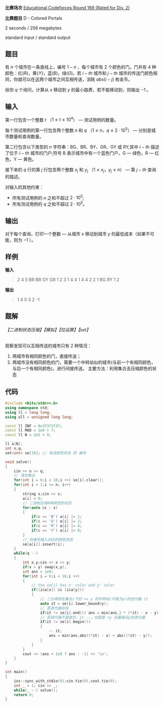 **比赛场次**    [Educational Codeforces Round 169 (Rated for Div. 2)](https://codeforces.com/contest/2004)

**比赛题目**    D - Colored Portals

<!--more-->

2 seconds / 256 megabytes

standard input / standard output

## 题目

有 $n$ 个城市在一条直线上，编号 $1 - n$ ，每个城市有 $2$ 个颜色的门。门共有 $4$ 种颜色：红($R$)，黄{$Y$}，蓝($B$)，绿($G$)。若 $i-th$ 城市和 $j-th$ 城市的传送门颜色相同，你就可以在这两个城市之间互相传送，消耗 $abs(i - j)$ 枚金币。

给你 $q$ 个询问，计算从 $x$ 移动到 $y$ 的最小路费，若不能移动到，则输出 $-1$ 。

## 输入

第一行包含一个整数 $t$ （$1 \le t \le 10^4$） — 测试用例的数量。

每个测试用例的第一行包含两个整数 $n$ 和 $q$ （$1 \le n， q \le 2 \cdot 10^5$） — 分别是城市数量和查询数量。

第二行包含以下类型的 $n$ 字符串：BG、BR、BY、GR、GY 或 RY;其中 $i-th$ 描述了位于 $i-th$ 城市的门户;符号 B 表示城市中有一个蓝色门户，G — 绿色，R — 红色，Y — 黄色。

接下来的 $q$ 行的第 $j$ 行包含两个整数 $x_j$ 和 $y_j$ （$1 \le x_j， y_j \le n$） — 第 $j-th$ 查询的描述。

对输入的其他约束：

- 所有测试用例的 $n$ 之和不超过 $2 \cdot 10^5$;
- 所有测试用例的 $q$ 之和不超过 $2 \cdot 10^5$。

## 输出

对于每个查询，打印一个整数 — 从城市 $x$ 移动到城市 $y$ 的最低成本（如果不可能，则为 $-1$ ）。

## 样例

**输入**

> 2
> 4 5
> BR BR GY GR
> 1 2
> 3 1
> 4 4
> 1 4
> 4 2
> 2 1
> BG RY
> 1 2

**输出**

> 1
> 4
> 0
> 3
> 2
> -1

## 题解

###### 【二进制状态压缩】【模拟】【位运算】【set】

观察发现可以互相传送的城市只有 $2$ 种情况：
1. 两城市有相同颜色的门，直接传送；
2. 两城市没有相同颜色的门，需要一个中转站似的城市(与前一个有相同颜色，与后一个有相同颜色)，进行间接传送。
 主要方法：利用集合去压缩颜色的状态


## 代码

```c++
#include <bits/stdc++.h>
using namespace std;
using ll = long long;
using ull = unsigned long long;

const ll INF = 0x3f3f3f3f;
const ll MOD = 1e9 + 7;
const ll N = 2e5 + 9;

ll a[N];
int n,q;
set<int> se[16]; // 有该颜色状态 的 编号

void solve()
{
	cin >> n >> q;
	// 清空集合
	for(int i = 0;i < 16;i ++) se[i].clear();
	for(int i = 1;i <= n; i++)
	{
		string s;cin >> s;
		a[i] = 0;
		// 二进制压缩4种颜色的状态
		for(auto &c : s)
		{
			if(c == 'B') a[i] |= 1;
			if(c == 'G') a[i] |= 2;
			if(c == 'R') a[i] |= 4;
			if(c == 'Y') a[i] |= 8;
		}
		// 将编号插入对应的颜色状态
		se[a[i]].insert(i);
	}
	while(q --)
	{
		int x,y;cin >> x >> y;
		if(x > y) swap(x,y);
		int ans = 1e9;
		for(int i = 0;i < 16;i ++) 
		{
			// the se[i] has x' color and y' color 
			if((i&a[x]) && (i&a[y]))
			{
				// 二分得到在集合i下的 >= y 的中转站(可能为y)的迭代器 it
				auto it = se[i].lower_bound(y);
				// 若迭代器存在
				if(it != se[i].end()) ans = min(ans,2 * (*it) - x - y);
				// 若迭代器不是首位，it --，也就是 <y 且最接近y的迭代器
				if(it != se[i].begin())
				{
					-- it;	
					ans = min(ans,abs((*it) - x) + abs((*it) - y));
				}
			}
		}
		cout << (ans < 1e9 ? ans : -1) << '\n';
	}
}

int main()
{
    ios::sync_with_stdio(0);cin.tie(0),cout.tie(0);
    int _ = 1; cin >> _;
	while(_ --) solve();
    return 0;
}
```